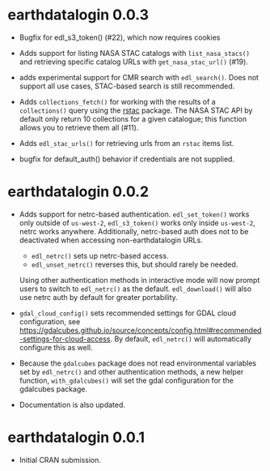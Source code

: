 # earthdatalogin 0.0.3

* Bugfix for edl_s3_token() (#22), which now requires cookies

* Adds support for listing NASA STAC catalogs with `list_nasa_stacs()` and
  retrieving specific catalog URLs with `get_nasa_stac_url()` (#19).

* adds experimental support for CMR search with `edl_search()`. Does not support 
  all use cases, STAC-based search is still recommended.

* Adds `collections_fetch()` for working with the results of a `collections()`
  query using the [rstac](https://brazil-data-cube.github.io/rstac/) package. The 
  NASA STAC API by default only return 10 collections for a given catalogue; 
  this function allows you to retrieve them all (#11).
  
* Adds `edl_stac_urls()` for retrieving urls from an `rstac` items list.

* bugfix for default_auth() behavior if credentials are not supplied.

# earthdatalogin 0.0.2

* Adds support for netrc-based authentication. `edl_set_token()` works only
  outside of `us-west-2`, `edl_s3_token()` works only inside `us-west-2`,
  netrc works anywhere.  Additionally, netrc-based auth does not to be 
  deactivated when accessing non-earthdatalogin URLs.  
  
  - `edl_netrc()` sets up netrc-based access.
  - `edl_unset_netrc()` reverses this, but should rarely be needed.
  
  Using other authentication methods in interactive mode will now prompt
  users to switch to `edl_netrc()` as the default.  `edl_download()` will 
  also use netrc auth by default for greater portability.
  
* `gdal_cloud_config()` sets recommended settings for GDAL cloud configuration, 
  see <https://gdalcubes.github.io/source/concepts/config.html#recommended-settings-for-cloud-access>.
  By default, `edl_netrc()` will automatically configure this as well.

* Because the `gdalcubes` package does not read environmental variables set by 
  `edl_netrc()` and other authentication methods, a new helper function,
  `with_gdalcubes()` will set the gdal configuration for the gdalcubes package.
  
* Documentation is also updated. 


# earthdatalogin 0.0.1

* Initial CRAN submission.
